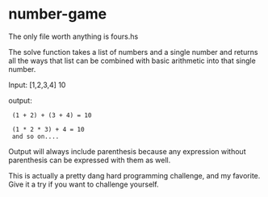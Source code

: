 # number-game

The only file worth anything is fours.hs

The solve function takes a list of numbers and a single number and returns all the ways that list can be combined with basic arithmetic into that single number.

Input: [1,2,3,4] 10

output:
     
     (1 + 2) + (3 + 4) = 10
     
     (1 * 2 * 3) + 4 = 10
     and so on....
     
 Output will always include parenthesis because any expression without parenthesis can be expressed with them as well.


This is actually a pretty dang hard programming challenge, and my favorite. Give it a try if you want to challenge yourself.
